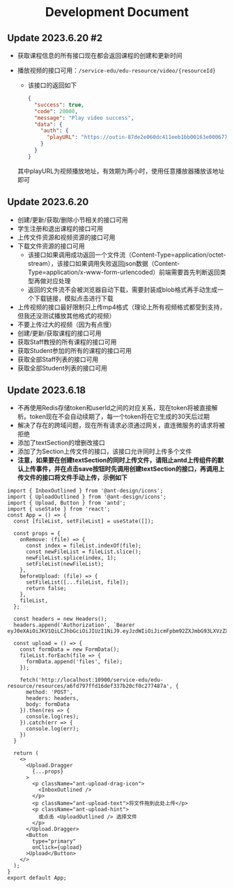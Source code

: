 <center><h1>Development Document</h1></center>

## Update 2023.6.20 #2

- 获取课程信息的所有接口现在都会返回课程的创建和更新时间

- 播放视频的接口可用：`/service-edu/edu-resource/video/{resourceId}`

  - 该接口的返回如下

    ```json
    {
      "success": true,
      "code": 20000,
      "message": "Play video success",
      "data": {
        "auth": {
          "playURL": "https://outin-87de2e060dc411eeb1bb00163e000677.oss-ap-southeast-1.aliyuncs.com/sv/5ca632a3-188d4392d8f/5ca632a3-188d4392d8f.mp4?Expires=1687250324&OSSAccessKeyId=LTAI3DkxtsbUyNYV&Signature=JFG9n8pR2IQkRp8Ox9VgZTxIOkg%3D"
        }
      }
    }
    ```
  
  其中playURL为视频播放地址，有效期为两小时，使用任意播放器播放该地址即可

## Update 2023.6.20

- 创建/更新/获取/删除小节相关的接口可用
- 学生注册和退出课程的接口可用
- 上传文件资源和视频资源的接口可用
- 下载文件资源的接口可用
  - 该接口如果调用成功返回一个文件流（Content-Type=application/octet-stream），该接口如果调用失败返回json数据（Content-Type=application/x-www-form-urlencoded）前端需要首先判断返回类型再做对应处理
  - 返回的文件流不会被浏览器自动下载，需要封装成blob格式再手动生成一个下载链接，模拟点击进行下载
- 上传视频的接口最好限制只上传mp4格式（理论上所有视频格式都受到支持，但我还没测试播放其他格式的视频）
- 不要上传过大的视频（因为有点慢）
- 创建/更新/获取课程的接口可用
- 获取Staff教授的所有课程的接口可用
- 获取Student参加的所有的课程的接口可用
- 获取全部Staff列表的接口可用
- 获取全部Student列表的接口可用

## Update 2023.6.18

- 不再使用Redis存储token和userId之间的对应关系，现在token将被直接解析。token现在不会自动续期了，每一个token将在它生成的30天后过期
- 解决了存在的跨域问题，现在所有请求必须通过网关，直连微服务的请求将被拒绝
- 添加了textSection的增删改接口
- 添加了为Section上传文件的接口，该接口允许同时上传多个文件
- **注意，如果要在创建textSection的同时上传文件，请阻止antd上传组件的默认上传事件，并在点击save按钮时先调用创建textSection的接口，再调用上传文件的接口将文件手动上传，示例如下**

````react
import { InboxOutlined } from '@ant-design/icons';
import { UploadOutlined } from '@ant-design/icons';
import { Upload, Button } from 'antd';
import { useState } from 'react';
const App = () => {
  const [fileList, setFileList] = useState([]);

  const props = {
    onRemove: (file) => {
      const index = fileList.indexOf(file);
      const newFileList = fileList.slice();
      newFileList.splice(index, 1);
      setFileList(newFileList);
    },
    beforeUpload: (file) => {
      setFileList([...fileList, file]);
      return false;
    },
    fileList,
  };

  const headers = new Headers();
  headers.append('Authorization', `Bearer eyJ0eXAiOiJKV1QiLCJhbGciOiJIUzI1NiJ9.eyJzdWIiOiJicmFpbm92ZXJmbG93LXVzZXIiLCJpYXQiOjE2ODYyMTQ5MzIsImV4cCI6MTY4NzUxMDkzMiwiaWQiOiIzNDFlYjU0ZTI4ZTcxMTYwMjU3YjlmYmNjMzAwMjJmNiJ9.r92a9jku4abEhoNAIETBNaKxlOyQvth4lmt_1Mz9KOY`);

  const upload = () => {
    const formData = new FormData();
    fileList.forEach(file => {
      formData.append('files', file);
    });

    fetch('http://localhost:10900/service-edu/edu-resource/resources/a6fd797ffd16def337b20cf0c277487a', {
      method: 'POST',
      headers: headers,
      body: formData
    }).then(res => {
      console.log(res);
    }).catch(err => {
      console.log(err);
    })
  }

  return (
    <>
      <Upload.Dragger
        {...props}
      >
        <p className="ant-upload-drag-icon">
          <InboxOutlined />
        </p>
        <p className="ant-upload-text">将文件拖到此处上传</p>
        <p className="ant-upload-hint">
          或点击 <UploadOutlined /> 选择文件
        </p>
      </Upload.Dragger>
      <Button
        type="primary"
        onClick={upload}
      >Upload</Button>
    </>
  );
}
export default App;
````

